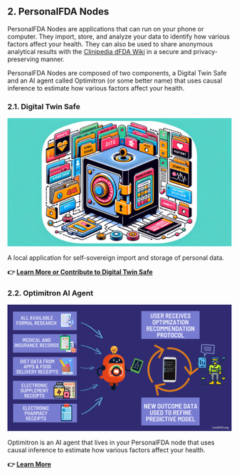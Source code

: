 ## 2. PersonalFDA Nodes

PersonalFDA Nodes are applications that can run on your phone or computer. They import, store, and analyze your data to identify how various factors affect your health.  They can also be used to share anonymous analytical results with the [Clinipedia dFDA Wiki](../clinipedia/clinipedia.md) in a secure and privacy-preserving manner.

PersonalFDA Nodes are composed of two components, a Digital Twin Safe and an AI agent called Optimitron (or some better name) that uses causal inference to estimate how various factors affect your health.

### 2.1. Digital Twin Safe

![digital-twin-safe.png](digital-twin-safe/digital-twin-safe.png)

A local application for self-sovereign import and storage of personal data.

**👉 [Learn More or Contribute to Digital Twin Safe](digital-twin-safe/digital-twin-safe.md)**

### 2.2. Optimitron AI Agent

![data-import-and-analysis.gif](../../images/data-import-and-analysis.gif)

Optimitron is an AI agent that lives in your PersonalFDA node that uses causal inference to estimate how various factors affect your health.

**👉 [Learn More](data-analysis/optimiton-ai-agent/optomitron-ai-agent.md)**
